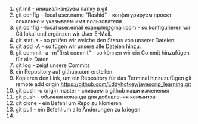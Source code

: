 1. git init - инициализируем папку в git
2. git config --local user.name "Rashid" - конфигурируем проект локально и указываем имя пользователя
3. git config --local user.email example@gmail.com - so konfigurieren wir Git lokal und ergänzen wir User E-Mail. 
4. git status - so prüfen wir welche den Status von unserer Dateien. 
5. git add -A - so fügen wir unsere alle Dateien hinzu. 
6. git commit -a -m"first commit" - so können wir ein Commit hinzufügen für alle Daten
7. git log - zeigt unsere Commits
8. ein Repository auf github.com erstellen
9. Kopieren den Link, um ein Repository für das Terminal hinzuzufügen git remote add origin https://github.com/Eddyhotkey/javascrip_learning.git
10. git push -u origin master - сливаем в github наши изменения
11. git push - обычная команда для добавления коммитов
12. git clone - ein Befehl um Repo zu klonieren
13. git pull - ein Befehl um alle Änderungen zu kriegen
14. 